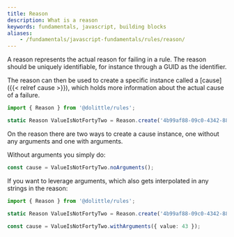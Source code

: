 ```yaml
---
title: Reason
description: What is a reason
keywords: fundamentals, javascript, building blocks
aliases:
    - /fundamentals/javascript-fundamentals/rules/reason/
---
```

A reason represents the actual reason for failing in a rule. The reason should be
uniquely identifiable, for instance through a GUID as the identifier.

The reason can then be used to create a specific instance called a [cause]({{< relref cause >}}),
which holds more information about the actual cause of a failure.

```typescript
import { Reason } from '@dolittle/rules';

static Reason ValueIsNotFortyTwo = Reason.create('4b99af88-09c0-4342-8876-24c42a48d728', 'Value should be forty two');
```

On the reason there are two ways to create a cause instance, one without any arguments and
one with arguments.

Without arguments you simply do:

```typescript
const cause = ValueIsNotFortyTwo.noArguments();
```

If you want to leverage arguments, which also gets interpolated in any strings in the reason:

```typescript
import { Reason } from '@dolittle/rules';

static Reason ValueIsNotFortyTwo = Reason.create('4b99af88-09c0-4342-8876-24c42a48d728', 'Value '{value}' should be forty two');

const cause = ValueIsNotFortyTwo.withArguments({ value: 43 });
```
